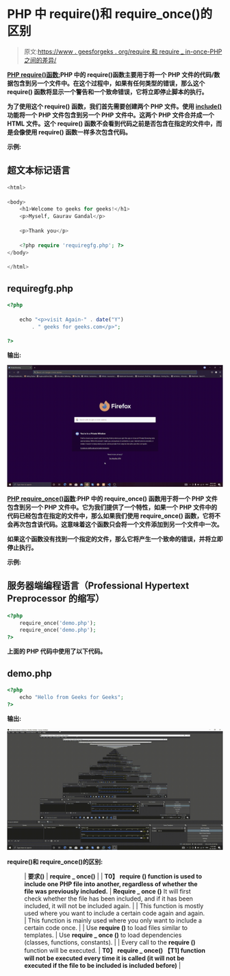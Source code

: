 # PHP 中 require()和 require_once()的区别

> 原文:[https://www . geesforgeks . org/require 和 require _ in-once-PHP 之间的差异/](https://www.geeksforgeeks.org/difference-between-require-and-require_once-in-php/)

[**PHP require()函数:**](https://www.geeksforgeeks.org/php-inclusion/)**PHP 中的 require()函数主要用于将一个 PHP 文件的代码/数据包含到另一个文件中。在这个过程中，如果有任何类型的错误，那么这个 **require()** 函数将显示一个警告和一个致命错误，它将立即停止脚本的执行。**

**为了使用这个 **require()** 函数，我们首先需要创建两个 PHP 文件。使用 [**include()**](https://www.geeksforgeeks.org/php-inclusion/) 功能将一个 PHP 文件包含到另一个 PHP 文件中。这两个 PHP 文件合并成一个 HTML 文件。这个 **require()** 函数不会看到代码之前是否包含在指定的文件中，而是会像使用 **require()** 函数一样多次包含代码。**

****示例:****

## **超文本标记语言**

```php
<html>

<body>
    <h1>Welcome to geeks for geeks!</h1>
    <p>Myself, Gaurav Gandal</p>

    <p>Thank you</p>

    <?php require 'requiregfg.php'; ?>
</body>

</html>
```

## **requiregfg.php**

```php
<?php

    echo "<p>visit Again-" . date("Y") 
        . " geeks for geeks.com</p>";

?>
```

****输出:****

**![](img/a6cda40c395987378171506c68acc054.png)**

**[**PHP require_once()函数**](https://www.geeksforgeeks.org/php-include_once-require_once/)**:**PHP 中的 **require_once()** 函数用于将一个 PHP 文件包含到另一个 PHP 文件中。它为我们提供了一个特性，如果一个 PHP 文件中的代码已经包含在指定的文件中，那么如果我们使用 **require_once()** 函数，它将不会再次包含该代码。这意味着这个函数只会将一个文件添加到另一个文件中一次。**

**如果这个函数没有找到一个指定的文件，那么它将产生一个致命的错误，并将立即停止执行。**

****示例:****

## **服务器端编程语言（Professional Hypertext Preprocessor 的缩写）**

```php
<?php
    require_once('demo.php');
    require_once('demo.php');
?>
```

**上面的 PHP 代码中使用了以下代码。**

## **demo.php**

```php
<?php
    echo "Hello from Geeks for Geeks";
?>
```

****输出:****

**![](img/b25b6b73cfb1bb2bdae22d1ec45a3fa8.png)**

****require()和 require_once()的区别:****

<figure class="table">

| **要求()** | **require _ once()** |
| **T0】 require () function is used to include one PHP file into another, regardless of whether the file was previously included.** | **Require _ once ()** It will first check whether the file has been included, and if it has been included, it will not be included again. |
| This function is mostly used where you want to include a certain code again and again. | This function is mainly used where you only want to include a certain code once. |
| Use **require ()** to load files similar to templates. | Use **require _ once ()** to load dependencies (classes, functions, constants). |
| Every call to the **require ()** function will be executed. | **T0】 require _ once() 【T1] function will not be executed every time it is called (it will not be executed if the file to be included is included before)** |

</figure>